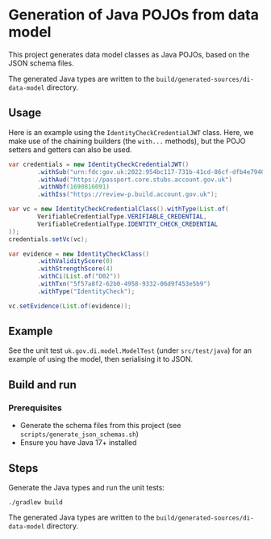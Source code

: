 # Generation of Java POJOs from data model

This project generates data model classes as Java POJOs, based on the JSON schema files.

The generated Java types are written to the `build/generated-sources/di-data-model` directory.

## Usage

Here is an example using the `IdentityCheckCredentialJWT` class. Here, we make use of the chaining builders
(the `with...` methods), but the POJO setters and getters can also be used. 

```java
var credentials = new IdentityCheckCredentialJWT()
        .withSub("urn:fdc:gov.uk:2022:954bc117-731b-41cd-86cf-dfb4e7940fce")
        .withAud("https://passport.core.stubs.account.gov.uk")
        .withNbf(1690816091)
        .withIss("https://review-p.build.account.gov.uk");

var vc = new IdentityCheckCredentialClass().withType(List.of(
        VerifiableCredentialType.VERIFIABLE_CREDENTIAL,
        VerifiableCredentialType.IDENTITY_CHECK_CREDENTIAL
));
credentials.setVc(vc);

var evidence = new IdentityCheckClass()
        .withValidityScore(0)
        .withStrengthScore(4)
        .withCi(List.of("D02"))
        .withTxn("5f57a8f2-62b0-4958-9332-06d9f453e5b9")
        .withType("IdentityCheck");

vc.setEvidence(List.of(evidence));
```

## Example

See the unit test `uk.gov.di.model.ModelTest` (under `src/test/java`) for an example of using the
model, then serialising it to JSON.

## Build and run

### Prerequisites

- Generate the schema files from this project (see `scripts/generate_json_schemas.sh`)
- Ensure you have Java 17+ installed

## Steps

Generate the Java types and run the unit tests:

```shell
./gradlew build
```

The generated Java types are written to the `build/generated-sources/di-data-model` directory.
